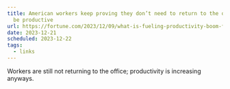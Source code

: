 ```yaml
---
title: American workers keep proving they don’t need to return to the office to
  be productive
url: https://fortune.com/2023/12/09/what-is-fueling-productivity-boom-four-reasons/
date: 2023-12-21
scheduled: 2023-12-22
tags:
  - links
---
```


Workers are still not returning to the office; productivity is increasing anyways.
